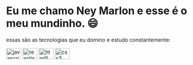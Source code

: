 # Eu me chamo Ney Marlon e esse é o meu mundinho. 😄

essas são as tecnologias que eu domino e estudo constantemente:
<div style="display: inline_block; margin: auto">
  <img align="center" height=30 width=40 alt="javascript icon" src="https://cdn.jsdelivr.net/gh/devicons/devicon/icons/javascript/javascript-original.svg"/>
  <img align="center" height=30 width=40 alt="reactjs icon" src="https://cdn.jsdelivr.net/gh/devicons/devicon/icons/react/react-original.svg"/>
  <img align="center" height=30 width=40 alt="html5 icon" src="https://cdn.jsdelivr.net/gh/devicons/devicon/icons/html5/html5-plain.svg"/>
  <img align="center" height=30 width=40 alt="css3 icon" src="https://cdn.jsdelivr.net/gh/devicons/devicon/icons/css3/css3-plain.svg"/>
</div>
